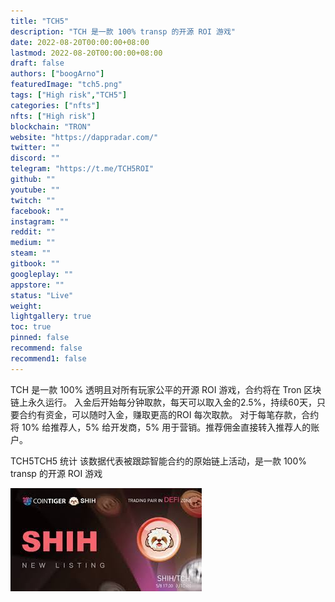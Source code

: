 ```yaml
---
title: "TCH5"
description: "TCH 是一款 100% transp 的开源 ROI 游戏"
date: 2022-08-20T00:00:00+08:00
lastmod: 2022-08-20T00:00:00+08:00
draft: false
authors: ["boogArno"]
featuredImage: "tch5.png"
tags: ["High risk","TCH5"]
categories: ["nfts"]
nfts: ["High risk"]
blockchain: "TRON"
website: "https://dappradar.com/"
twitter: ""
discord: ""
telegram: "https://t.me/TCH5ROI"
github: ""
youtube: ""
twitch: ""
facebook: ""
instagram: ""
reddit: ""
medium: ""
steam: ""
gitbook: ""
googleplay: ""
appstore: ""
status: "Live"
weight: 
lightgallery: true
toc: true
pinned: false
recommend: false
recommend1: false
---
```

TCH 是一款 100% 透明且对所有玩家公平的开源 ROI 游戏，合约将在 Tron 区块链上永久运行。 入金后开始每分钟取款，每天可以取入金的2.5%，持续60天，只要合约有资金，可以随时入金，赚取更高的ROI 每次取款。 对于每笔存款，合约将 10% 给推荐人，5% 给开发商，5% 用于营销。推荐佣金直接转入推荐人的账户。

TCH5TCH5 统计
该数据代表被跟踪智能合约的原始链上活动，是一款 100% transp 的开源 ROI 游戏

![images](images.jpg)